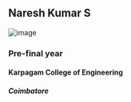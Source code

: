 ## Naresh Kumar S
![image](https://user-images.githubusercontent.com/89716658/221486805-077a7012-6c4d-4386-8410-0ae66e8ea4a6.png)
### Pre-final year
#### Karpagam College of Engineering
##### Coimbatore
